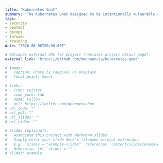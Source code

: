 ```yaml
---
title: "Kubernetes Goat"
summary: "The Kubernetes Goat designed to be intentionally vulnerable cluster environment to learn and practice Kubernetes security."
tags:
- security
- pentest
- devops
- infosec
- training
date: "2020-06-08T00:00:00Z"

# Optional external URL for project (replaces project detail page).
external_link: "https://github.com/madhuakula/kubernetes-goat"

# image:
#   caption: Photo by rawpixel on Unsplash
#   focal_point: Smart

# links:
# - icon: twitter
#   icon_pack: fab
#   name: Follow
#   url: https://twitter.com/georgecushen
# url_code: ""
# url_pdf: ""
# url_slides: ""
# url_video: ""

# Slides (optional).
#   Associate this project with Markdown slides.
#   Simply enter your slide deck's filename without extension.
#   E.g. `slides = "example-slides"` references `content/slides/example-slides.md`.
#   Otherwise, set `slides = ""`.
# slides: example
---
```

